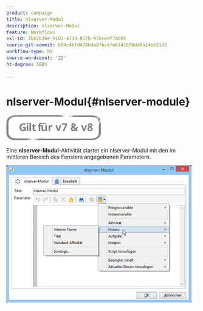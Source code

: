```yaml
---
product: campaign
title: nlserver-Modul
description: nlserver-Modul
feature: Workflows
exl-id: 1b62b36e-9103-473d-817b-956ceaf7a0b5
source-git-commit: b94c4bfd478b4a8fbcefe6341608dd6a14bb31d3
workflow-type: ht
source-wordcount: '22'
ht-degree: 100%

---
```


# nlserver-Modul{#nlserver-module}

![](../../assets/common.svg)

Eine **nlserver-Modul**-Aktivität startet ein nlserver-Modul mit den im mittleren Bereich des Fensters angegebenen Parametern.

![](assets/nlserver_module_edit.png)
